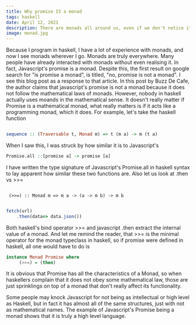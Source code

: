 ```yaml
---
title: Why promise IS a monad
tags: haskell
date: April 12, 2021
description: There are monads all around us, even if we don't notice it
image: monad.jpg
---
```

Because I program in haskell, I have a lot of experience with monads, and now I see monads wherever I go. Monads are truly everywhere. Many people have already interacted with monads without even realising it. In fact, Javascript's promise is a monad. Despite this, the first result on google search for "is promise a monad", is titled, "no, promise is not a monad". I see this blog post as a response to that article. In this post by Buzz De Cafe, the author claims that javascript's promise is not a monad because it does not follow the mathematical laws of monads. However, nobody in haskell actually uses moands in the mathematical sense. It doesn't really matter if Promise is a mathematical monad, what really matters is if it acts like a programming monad, which it does. For example, let's take the haskell function 

```haskell

sequence :: (Traversable t, Monad m) => t (m a) -> m (t a)

```
When I saw this, I was struck by how similar it is to Javascript's

```haskell
Promise.all ::[promise a] -> promise [a]
```
I have written the type signature of Javascript's Promise.all in haskell syntax to lay apparent how similar these two functions are. Also let us look at .then vs >>=


```haskell,

 (>>=) :: Monad m => m a -> (a -> m b) -> m b
```

```javascript

fetch(url)
	.then(data=> data.json())
```
Both haskell's bind operator >>= and javascript .then extract the internal value of a monad. And let me remind the reader, that >>= is the minimal operator for the monad typeclass in haskell, so if promise were defined in haskell, all one would have to do is

```haskell
instance Monad Promise where
     (>>=) = (then)
```

It is obvious that Promise has all the characteristics of a Monad, so when haskellers complain that it does not obey some mathematical law, those are just sprinklings on top of a monad that don't really affect its functionality.  

Some people may knock Javascript for not being as intellectual or high level as Haskell, but in fact it has almost all of the same structures, just with not as mathematical names. The example of Javascript's Promise being a monad shows that it is truly a high level language. 



